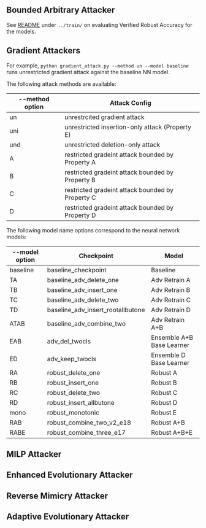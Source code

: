 ## Bounded Arbitrary Attacker

See [README](https://github.com/surrealyz/pdfclassifier/tree/master/train) under `../train/` on evaluating Verified Robust Accuracy for the models.

## Gradient Attackers

For example,
`python gradient_attack.py --method un --model baseline` runs unrestricted gradient attack against the baseline NN model.

The following attack methods are available:

| --method option | Attack Config |
|---|---|
| un | unrestrcited gradient attack|
| uni | unrestricted insertion-only attack (Property E) |
| und | unrestricted deletion-only attack |
| A | restricted gradeint attack bounded by Property A |
| B | restricted gradeint attack bounded by Property B |
| C | restricted gradeint attack bounded by Property C |
| D | restricted gradeint attack bounded by Property D |

The following model name options correspond to the neural network models:

| --model option | Checkpoint |  Model |
|---|---|---|
| baseline | baseline_checkpoint  | Baseline  |
| TA | baseline_adv_delete_one  | Adv Retrain A  |
| TB | baseline_adv_insert_one  | Adv Retrain B  |
| TC | baseline_adv_delete_two  | Adv Retrain C  |
| TD | baseline_adv_insert_rootallbutone  | 	Adv Retrain D  |
| ATAB | baseline_adv_combine_two  | Adv Retrain A+B  |
| EAB | adv_del_twocls  | Ensemble A+B Base Learner  |
| ED | adv_keep_twocls  | Ensemble D Base Learner  |
| RA | robust_delete_one  | Robust A  |
| RB | robust_insert_one  | Robust B  |
| RC | robust_delete_two  | Robust C  |
| RD | robust_insert_allbutone  | Robust D  |
| mono | robust_monotonic  | Robust E  |
| RAB | robust_combine_two_v2_e18  | Robust A+B  |
| RABE | robust_combine_three_e17  | Robust A+B+E  |


## MILP Attacker


## Enhanced Evolutionary Attacker


## Reverse Mimicry Attacker


## Adaptive Evolutionary Attacker
